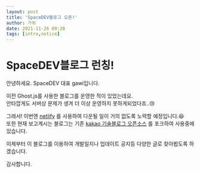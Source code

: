 ```yaml
---
layout: post
title: 'SpaceDEV블로그 오픈!'
author: 가위
date: 2021-11-26 09:20
tags: [intro,notice]
---
```

# SpaceDEV블로그 런칭!
안녕하세요. SpaceDEV 대표 gawi입니다.

이전 Ghost.js를 사용한 블로그를 운영한 적이 있었는데요.\
안타깝게도 서버상 문제가 생겨 더 이상 운영하지 못하게되었다죠..😢

그래서! 이번엔 [netlify](https://www.netlify.com/) 를 사용하여 다운될 일이 거의 없도록 노력할 예정입니다.😆\
또한 현재 보고계시는 블로그는 기존 [kakao 기술블로그 오픈소스](https://github.com/saltfactory/kakao.github.io) 를 포크하여 사용중에 있습니다.

이제부터 이 블로그를 이용하여 개발일지나 업데이트 공지등 다양한 글로 찾아뵙도록 하겠습니다.

감사합니다.